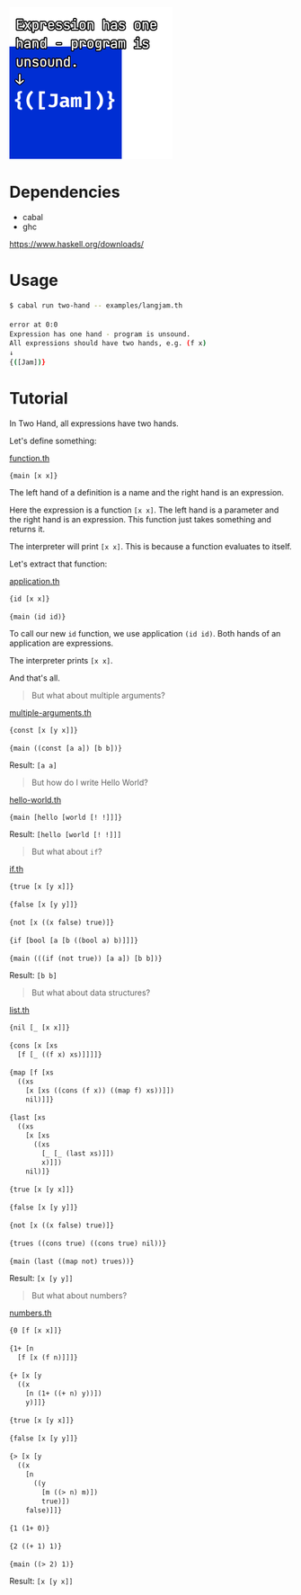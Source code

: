 ![Two Hand logo](two-hand.png)

# Dependencies

- cabal
- ghc

https://www.haskell.org/downloads/

# Usage

```sh
$ cabal run two-hand -- examples/langjam.th

error at 0:0
Expression has one hand - program is unsound.
All expressions should have two hands, e.g. (f x)
↓
{([Jam])}
```

# Tutorial

In Two Hand, all expressions have two hands.

Let's define something:

[function.th](function.th)
```
{main [x x]}
```

The left hand of a definition is a name and the right hand is an
expression.

Here the expression is a function `[x x]`. The left hand is a
parameter and the right hand is an expression. This function just
takes something and returns it.

The interpreter will print `[x x]`. This is because a function
evaluates to itself.

Let's extract that function:

[application.th](application.th)
```
{id [x x]}

{main (id id)}
```

To call our new `id` function, we use application `(id id)`. Both
hands of an application are expressions.

The interpreter prints `[x x]`.

And that's all.

> But what about multiple arguments?

[multiple-arguments.th](multiple-arguments.th)
```
{const [x [y x]]}

{main ((const [a a]) [b b])}
```

Result: `[a a]`

> But how do I write Hello World?

[hello-world.th](hello-world.th)
```
{main [hello [world [! !]]]}
```

Result: `[hello [world [! !]]]`

> But what about `if`?

[if.th](if.th)
```
{true [x [y x]]}

{false [x [y y]]}

{not [x ((x false) true)]}

{if [bool [a [b ((bool a) b)]]]}

{main (((if (not true)) [a a]) [b b])}
```

Result: `[b b]`

> But what about data structures?

[list.th](list.th)
```
{nil [_ [x x]]}

{cons [x [xs
  [f [_ ((f x) xs)]]]]}

{map [f [xs
  ((xs
    [x [xs ((cons (f x)) ((map f) xs))]])
    nil)]]}

{last [xs
  ((xs
    [x [xs
      ((xs
        [_ [_ (last xs)]])
        x)]])
    nil)]}

{true [x [y x]]}

{false [x [y y]]}

{not [x ((x false) true)]}

{trues ((cons true) ((cons true) nil))}

{main (last ((map not) trues))}
```

Result: `[x [y y]]`

> But what about numbers?

[numbers.th](numbers.th)
```
{0 [f [x x]]}

{1+ [n
  [f [x (f n)]]]}

{+ [x [y
  ((x
    [n (1+ ((+ n) y))])
    y)]]}

{true [x [y x]]}

{false [x [y y]]}

{> [x [y
  ((x
    [n
      ((y
        [m ((> n) m)])
        true)])
    false)]]}

{1 (1+ 0)}

{2 ((+ 1) 1)}

{main ((> 2) 1)}
```

Result: `[x [y x]]`
